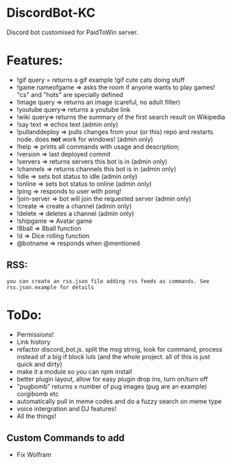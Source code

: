 # DiscordBot-KC
Discord bot customised for PaidToWin server.

# Features:
- !gif query = returns a gif example !gif cute cats doing stuff
- !game nameofgame => asks the room if anyone wants to play games! "cs" and "hots" are specially defined
- !image query => returns an image (careful, no adult filter)
- !youtube query=> returns a youtube link
- !wiki query=> returns the summary of the first search result on Wikipedia
- !say text => echos text (admin only)
- !pullanddeploy => pulls changes from your (or this) repo and restarts node. does <strong>not</strong> work for windows! (admin only)
- !help => prints all commands with usage and description;
- !version => last deployed commit
- !servers => returns servers this bot is in (admin only)
- !channels => returns channels this bot is in (admin only)
- !idle => sets bot status to idle (admin only)
- !online => sets bot status to online (admin only)
- !ping => responds to user with pong!
- !join-server => bot will join the requested server (admin only)
- !create => create a channel (admin only)
- !delete => deletes a channel (admin only)
- !shipgame => Avatar game
- !8ball => 8ball function
- !d => Dice rolling function
- @botname => responds when @mentioned

## RSS:
    you can create an rss.json file adding rss feeds as commands. See rss.json.example for details

# ToDo:

- Permissions!
- Link history
- refactor discord_bot.js. split the msg string, look for command, process instead of a big if block luls (and the whole project. all of this is just quick and dirty)
- make it a module so you can npm install
- better plugin layout, allow for easy plugin drop ins, turn on/turn off
- "pugbomb" returns x number of pug images (pug are an example) corgibomb etc
- automatically pull in meme codes and do a fuzzy search on meme type
- voice intergration and DJ features!
- All the things!

## Custom Commands to add
- Fix Wolfram
